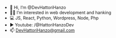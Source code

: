 - 👋 Hi, I’m @DevHattoriHanzo
- 🧞‍♀️ I’m interested in web development and hanking
- 💻 JS, React, Python, Wordpress, Node, Php
- ▶️ Youtube: /@HattoriHanzoDev
- 📫 DevHattoriHanzo@gmail.com
